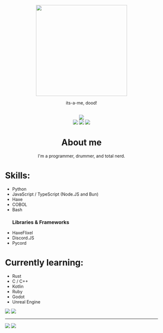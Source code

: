 <!-- If you're reading this for whatever reason, my name is in some of my code & licenses if you look hard enough ;) -->
<div align="center">
    <img src="https://raw.githubusercontent.com/alansmathew/alansmathew/master/lang.gif" width="300">
    <p>its-a-me, dood!</p><br>
    <a href="./pages/commissions.md"><img src="https://img.shields.io/static/v1?label=Discord Bot Commissions&message=:)&color=green&style=for-the-badge"></a><br>
    <a href="https://twitter.com/itsamedood"><img src="https://img.shields.io/badge/-itsamedood-0D1117?logo=twitter&style=for-the-badge"></a>
    <a href="https://twitch.gg/itsamedood"><img src="https://img.shields.io/badge/-itsamedood-0D1117?logo=twitch&style=for-the-badge"></a>
    <a href="https://discord.gg/GW4uAx6fvv"><img src="https://img.shields.io/badge/-dood's_Hotel-0D1117?logo=discord&style=for-the-badge"></a>
</div>

<div align="center">
    <h1>About me</h1>
    <p>I'm a programmer, drummer, and total nerd.</p>
</div>

<div>
    <h1>Skills:</h1>
    <ul>
        <li>Python</li>
        <li>JavaScript / TypeScript (Node.JS and Bun)</li>
        <li>Haxe</li>
        <li>COBOL</li>
        <li>Bash</li>
        <h3>Libraries & Frameworks</h3>
        <li>HaxeFlixel</li>
        <li>Discord.JS</li>
        <li>Pycord</li>
    </ul>
    <h1>Currently learning:</h1>
    <ul>
        <li>Rust</li>
        <li>C / C++</li>
        <li>Kotlin</li>
        <li>Ruby</li>
        <li>Godot</li>
        <li>Unreal Engine</li>
    </ul>
</div>

<div align="left">
    <a href="https://github.com/anuraghazra/github-readme-stats"><img src="https://github-readme-stats.vercel.app/api?username=itsamedood&show_icons=true&theme=blueberry"></a>
    <a href="https://github.com/anuraghazra/github-readme-stats"><img src="https://github-readme-stats.vercel.app/api/top-langs/?username=itsamedood&layout=compact&theme=blueberry"></a><hr>
    <a href="https://github.com/itsamedood"><img src="https://img.shields.io/github/followers/itsamedood?style=social"></a>
    <a href="https://github.com/itsamedood"><img src="https://img.shields.io/github/stars/itsamedood?affiliations=OWNER%2CCOLLABORATOR&style=social"></a>
</div>
